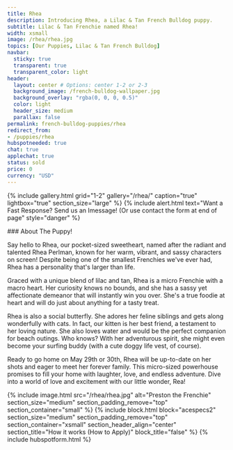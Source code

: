 ```yaml
---
title: Rhea
description: Introducing Rhea, a Lilac & Tan French Bulldog puppy.
subtitle: Lilac & Tan Frenchie named Rhea!
width: xsmall
image: /rhea/rhea.jpg
topics: [Our Puppies, Lilac & Tan French Bulldog]
navbar:
  sticky: true
  transparent: true
  transparent_color: light
header:
  layout: center # Options: center 1-2 or 2-3
  background_image: /french-bulldog-wallpaper.jpg
  background_overlay: "rgba(0, 0, 0, 0.5)"
  color: light
  header_size: medium
  parallax: false
permalink: french-bulldog-puppies/rhea
redirect_from:
- /puppies/rhea
hubspotneeded: true
chat: true
applechat: true
status: sold
price: 0
currency: "USD"
---
```


{% include gallery.html 
	grid="1-2"
	gallery="/rhea/"
	caption="true"
	lightbox="true"
  section_size="large"
%}
{% include alert.html text="Want a Fast Response? Send us an Imessage! (Or use contact the form at end of page" style="danger" %}
<div
    class="apple-business-chat-banner-container"
    data-apple-business-id="aea0f1e1-d35e-4943-a9f1-141bc4d2db78"
    data-apple-business-phone="+12127390182"
    data-apple-banner-cta="Imessage Us!"
    data-apple-banner-context="If you have an Iphone you'll see the chat, ID, if not you'll only see the phone icon"
    data-apple-banner-rounded-corners="false"
></div>
### About The Puppy!

Say hello to Rhea, our pocket-sized sweetheart, named after the radiant and talented Rhea Perlman, known for her warm, vibrant, and sassy characters on screen! Despite being one of the smallest Frenchies we've ever had, Rhea has a personality that's larger than life.

Graced with a unique blend of lilac and tan, Rhea is a micro Frenchie with a macro heart. Her curiosity knows no bounds, and she has a sassy yet affectionate demeanor that will instantly win you over. She's a true foodie at heart and will do just about anything for a tasty treat.

Rhea is also a social butterfly. She adores her feline siblings and gets along wonderfully with cats. In fact, our kitten is her best friend, a testament to her loving nature. She also loves water and would be the perfect companion for beach outings. Who knows? With her adventurous spirit, she might even become your surfing buddy (with a cute doggy life vest, of course).

Ready to go home on May 29th or 30th, Rhea will be up-to-date on her shots and eager to meet her forever family. This micro-sized powerhouse promises to fill your home with laughter, love, and endless adventure. Dive into a world of love and excitement with our little wonder, Rea!

{% include image.html 
	src="/rhea/rhea.jpg"
  alt="Preston the Frenchie"
  section_size="medium"
  section_padding_remove="top"
  section_container="small"
%}
{% include block.html 
  block="acespecs2"
  section_size="medium"
  section_padding_remove="top"
  section_container="xsmall"
  section_header_align="center"
  section_title="How it works (How to Apply)"
  block_title="false"
%}
{% include hubspotform.html %}




<script type="application/ld+json">
{
  "@context": "https://schema.org/",
  "@type": "Product",
  "name": "Rhea",
  "offers": {
    "@type": "Offer",
    "priceCurrency": "USD",
    "price": "0",
    "availability": "https://schema.org/SoldOut"
  }
}
</script>
